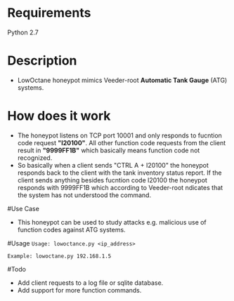# Requirements
Python 2.7

# Description
* LowOctane honeypot mimics Veeder-root **Automatic Tank Gauge** (ATG) systems.

# How does it work
* The honeypot listens on TCP port 10001 and only responds to fucntion code request **"I20100"**.
All other function code requests from the client result in **"9999FF1B"** which basically means
function code not recognized.
* So basically when a client sends "CTRL A + I20100" the honeypot responds back to the client with the tank inventory status report. If the client sends anything besides fucntion code I20100 the honeypot responds with 9999FF1B which according to Veeder-root ndicates that the system has not understood the command.

#Use Case
* This honeypot can be used to study attacks e.g. malicious use of function codes against ATG systems.

#Usage
`Usage: lowoctance.py <ip_address>`

`Example: lowoctane.py 192.168.1.5`

#Todo
* Add client requests to a log file or sqlite database.
* Add support for more function commands. 

